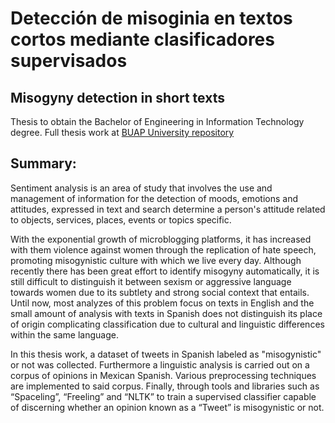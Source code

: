 # Detección de misoginia en textos cortos mediante clasificadores supervisados 
## Misogyny detection in short texts

Thesis to obtain the Bachelor of Engineering in Information Technology degree. Full thesis work at [BUAP University repository](https://repositorioinstitucional.buap.mx/server/api/core/bitstreams/4a16ed9e-5072-4984-8913-2a127f61da8e/content)

## Summary:
Sentiment analysis is an area of ​​study that involves the use and management of information for the detection of moods, emotions and attitudes, expressed in text and search determine a person's attitude related to objects, services, places, events or topics specific.

With the exponential growth of microblogging platforms, it has increased with them violence against women through the replication of hate speech, promoting misogynistic culture with which we live every day. Although recently there has been great effort to identify misogyny automatically, it is still difficult to distinguish it between sexism or aggressive language towards women due to its subtlety and strong social context that entails. Until now, most analyzes of this problem focus on texts in English and the small amount of analysis with texts in Spanish does not distinguish its place of origin complicating classification due to cultural and linguistic differences within the same language.

In this thesis work, a dataset of tweets in Spanish labeled as "misogynistic" or not was collected. Furthermore a linguistic analysis is carried out on a corpus of opinions in Mexican Spanish. Various preprocessing techniques are implemented to said corpus. Finally, through tools and libraries such as “Spaceling”, “Freeling” and “NLTK” to train a supervised classifier capable of discerning whether an opinion known as a “Tweet” is misogynistic or not.
